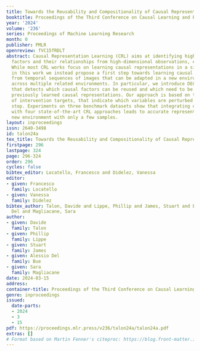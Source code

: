 ```yaml
---
title: Towards the Reusability and Compositionality of Causal Representations
booktitle: Proceedings of the Third Conference on Causal Learning and Reasoning
year: '2024'
volume: '236'
series: Proceedings of Machine Learning Research
month: 0
publisher: PMLR
openreview: fVC15fRDLT
abstract: Causal Representation Learning (CRL) aims at identifying high-level causal
  factors and their relationships from high-dimensional observations, e.g., images.
  While most CRL works focus on learning causal representations in a single environment,
  in this work we instead propose a first step towards learning causal representations
  from temporal sequences of images that can be adapted in a new environment, or composed
  across multiple related environments. In particular, we introduce DECAF, a framework
  that detects which causal factors can be reused and which need to be adapted from
  previously learned causal representations. Our approach is based on the availability
  of intervention targets, that indicate which variables are perturbed at each time
  step. Experiments on three benchmark datasets show that integrating our framework
  with four state-of-the-art CRL approaches leads to accurate representations in a
  new environment with only a few samples.
layout: inproceedings
issn: 2640-3498
id: talon24a
tex_title: Towards the Reusability and Compositionality of Causal Representations
firstpage: 296
lastpage: 324
page: 296-324
order: 296
cycles: false
bibtex_editor: Locatello, Francesco and Didelez, Vanessa
editor:
- given: Francesco
  family: Locatello
- given: Vanessa
  family: Didelez
bibtex_author: Talon, Davide and Lippe, Phillip and James, Stuart and Bue, Alessio
  Del and Magliacane, Sara
author:
- given: Davide
  family: Talon
- given: Phillip
  family: Lippe
- given: Stuart
  family: James
- given: Alessio Del
  family: Bue
- given: Sara
  family: Magliacane
date: 2024-03-15
address:
container-title: Proceedings of the Third Conference on Causal Learning and Reasoning
genre: inproceedings
issued:
  date-parts:
  - 2024
  - 3
  - 15
pdf: https://proceedings.mlr.press/v236/talon24a/talon24a.pdf
extras: []
# Format based on Martin Fenner's citeproc: https://blog.front-matter.io/posts/citeproc-yaml-for-bibliographies/
---
```

